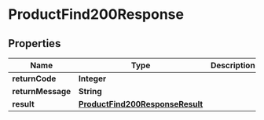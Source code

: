 

# ProductFind200Response

## Properties

Name | Type | Description | Notes
------------ | ------------- | ------------- | -------------
**returnCode** | **Integer** |  |  [optional]
**returnMessage** | **String** |  |  [optional]
**result** | [**ProductFind200ResponseResult**](ProductFind200ResponseResult.md) |  |  [optional]




